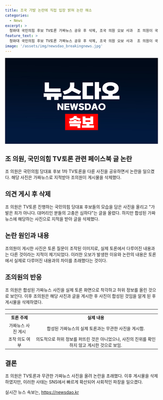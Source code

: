 ```yaml
---
title: 조국 가발 논란에 직접 입장 밝혀 논란 해소
categories:
  - News
excerpt: >
  청와대 국민의힘 후보 TV토론 가짜뉴스 공유 후 삭제, 조국 의원 오보 사과  조 의원이 국민의힘 당대표 후보 TV토론 사진과 함께 가발은 죄가 아니다. 대머리인 분들의 고충은 심하다 글을 올렸다가 지적을 받고 삭제한 사실이 밝혀졌다. 해당 사진은 합성된 가짜뉴스였으며 실제 토론 내용과 전혀 다른 내용이었다. 이로 인해 조국 의원은 사과와 함께 오보를 인정했다.
feature_text: >
  청와대 국민의힘 후보 TV토론 가짜뉴스 공유 후 삭제, 조국 의원 오보 사과  조 의원이 국민의힘 당대표 후보 TV토론 사진과 함께 가발은 죄가 아니다. 대머리인 분들의 고충은 심하다 글을 올렸다가 지적을 받고 삭제한 사실이 밝혀졌다. 해당 사진은 합성된 가짜뉴스였으며 실제 토론 내용과 전혀 다른 내용이었다. 이로 인해 조국 의원은 사과와 함께 오보를 인정했다.
image: '/assets/img/newsdao_breakingnews.jpg'
---
```


<p><img src="/assets/img/newsdao_breakingnews.jpg" alt="koreaapp 속보" /></p>

<h2 data-ke-size="size26">조 의원, 국민의힘 TV토론 관련 페이스북 글 논란</h2>

<p data-ke-size="size16">조 의원은 국민의힘 당대표 후보 1차 TV토론을 다룬 사진을 공유하면서 논란을 일으켰다. 해당 사진은 가짜뉴스로 지적받아 조의원이 게시물을 삭제했다.</p>

<h2 data-ke-size="size26">의견 게시 후 삭제</h2>

<p data-ke-size="size16">조 의원은 TV토론 진행하는 국민의힘 당대표 후보들의 모습을 담은 사진을 올리고 "가발은 죄가 아니다. 대머리인 분들의 고충은 심하다"는 글을 올렸다. 하지만 합성된 가짜뉴스에 해당하는 사진으로 지적을 받아 글을 삭제했다.</p>

<h2 data-ke-size="size26">논란 원인과 내용</h2>

<p data-ke-size="size16">조의원이 게시한 사진은 토론 질문이 조작된 이미지로, 실제 토론에서 다루어진 내용과는 다른 것이라는 지적이 제기되었다. 이러한 오보가 발생한 이유와 논란의 내용은 토론에서 실제로 다루어진 내용과의 차이를 초래했다는 것이다.</p>

<h2 data-ke-size="size26">조의원의 반응</h2>

<p data-ke-size="size16">조 의원은 합성된 가짜뉴스 사진을 실제 토론 화면으로 착각하고 허위 정보를 올린 것으로 보인다. 이후 조의원은 해당 사진과 글을 게시한 후 사진이 합성된 것임을 알게 된 후 게시물을 삭제하였다.</p>

<hr>

<table>
  <tr>
    <td style="text-align: center; height: 17px;"><b>토론 주제</b></td>
    <td style="text-align: center; height: 17px;"><b>실제 내용</b></td>
  </tr>
  <tr>
    <td style="text-align: center; height: 17px;">가짜뉴스 사진 게시</td>
    <td style="text-align: center; height: 17px;">합성된 가짜뉴스의 실제 토론과는 무관한 사진을 게시함.</td>
  </tr>
  <tr>
    <td style="text-align: center; height: 17px;">조작 의도 여부</td>
    <td style="text-align: center; height: 17px;">의도적으로 허위 정보를 퍼뜨린 것은 아니었으나, 사진의 진위를 확인하지 않고 게시한 것으로 보임.</td>
  </tr>
</table>

<h2 data-ke-size="size26">결론</h2>

<p data-ke-size="size16">조 의원은 TV토론과 무관한 가짜뉴스 사진을 올려 논란을 초래했다. 이후 게시물을 삭제하였지만, 이러한 사태는 SNS에서 빠르게 확산되어 사회적인 파장을 일으켰다.</p>
실시간 뉴스 속보는, <a href="https://newsdao.kr" rel="dofollow">https://newsdao.kr</a>


